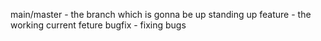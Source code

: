 main/master - the branch which is gonna be up standing up
feature - the working current feture
bugfix - fixing bugs